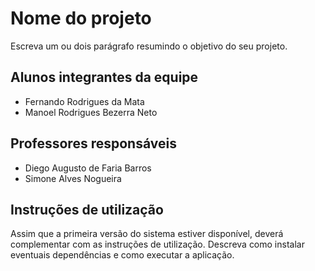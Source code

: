 # Nome do projeto
Escreva um ou dois  parágrafo resumindo o objetivo do seu projeto.

## Alunos integrantes da equipe

* Fernando Rodrigues da Mata
* Manoel Rodrigues Bezerra Neto 

## Professores responsáveis

* Diego Augusto de Faria Barros
* Simone Alves Nogueira

## Instruções de utilização

Assim que a primeira versão do sistema estiver disponível, deverá complementar com as instruções de utilização. Descreva como instalar eventuais dependências e como executar a aplicação.
